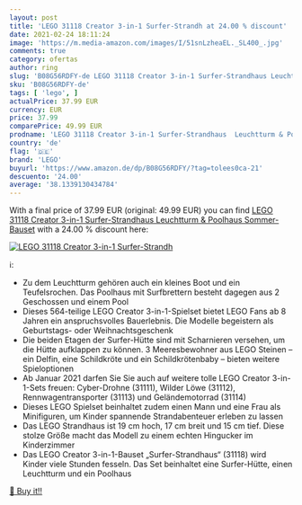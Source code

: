 ```yaml
---
layout: post
title: 'LEGO 31118 Creator 3-in-1 Surfer-Strandh at 24.00 % discount'
date: 2021-02-24 18:11:24
image: 'https://m.media-amazon.com/images/I/51snLzheaEL._SL400_.jpg'
comments: true
category: ofertas
author: ring
slug: 'B08G56RDFY-de LEGO 31118 Creator 3-in-1 Surfer-Strandhaus Leuchtturm &...'
sku: 'B08G56RDFY-de'
tags: [ 'lego', ]
actualPrice: 37.99 EUR
currency: EUR
price: 37.99
comparePrice: 49.99 EUR
prodname: 'LEGO 31118 Creator 3-in-1 Surfer-Strandhaus  Leuchtturm & Poolhaus  Sommer-Bauset'
country: 'de'
flag: '🇩🇪'
brand: 'LEGO'
buyurl: 'https://www.amazon.de/dp/B08G56RDFY/?tag=tolees0ca-21'
descuento: '24.00'
average: '38.1339130434784'
---
```


With a final price of 37.99 EUR (original: 49.99 EUR) you can find [LEGO 31118 Creator 3-in-1 Surfer-Strandhaus  Leuchtturm & Poolhaus  Sommer-Bauset](https://www.amazon.de/dp/B08G56RDFY/?tag=tolees0ca-21) with a  24.00 % discount here:

[![LEGO 31118 Creator 3-in-1 Surfer-Strandh](https://m.media-amazon.com/images/I/51snLzheaEL._SL400_.jpg)](https://www.amazon.de/dp/B08G56RDFY/?tag=tolees0ca-21)

ℹ️:

- Zu dem Leuchtturm gehören auch ein kleines Boot und ein Teufelsrochen. Das Poolhaus mit Surfbrettern besteht dagegen aus 2 Geschossen und einem Pool
- Dieses 564-teilige LEGO Creator 3-in-1-Spielset bietet LEGO Fans ab 8 Jahren ein anspruchsvolles Bauerlebnis. Die Modelle begeistern als Geburtstags- oder Weihnachtsgeschenk
- Die beiden Etagen der Surfer-Hütte sind mit Scharnieren versehen, um die Hütte aufklappen zu können. 3 Meeresbewohner aus LEGO Steinen – ein Delfin, eine Schildkröte und ein Schildkrötenbaby – bieten weitere Spieloptionen
- Ab Januar 2021 darfen Sie Sie auch auf weitere tolle LEGO Creator 3-in-1-Sets freuen: Cyber-Drohne (31111), Wilder Löwe (31112), Rennwagentransporter (31113) und Geländemotorrad (31114)
- Dieses LEGO Spielset beinhaltet zudem einen Mann und eine Frau als Minifiguren, um Kinder spannende Strandabenteuer erleben zu lassen
- Das LEGO Strandhaus ist 19 cm hoch, 17 cm breit und 15 cm tief. Diese stolze Größe macht das Modell zu einem echten Hingucker im Kinderzimmer
- Das LEGO Creator 3-in-1-Bauset „Surfer-Strandhaus“ (31118) wird Kinder viele Stunden fesseln. Das Set beinhaltet eine Surfer-Hütte, einen Leuchtturm und ein Poolhaus

[🛒 Buy it!!](https://www.amazon.de/dp/B08G56RDFY/?tag=tolees0ca-21)
